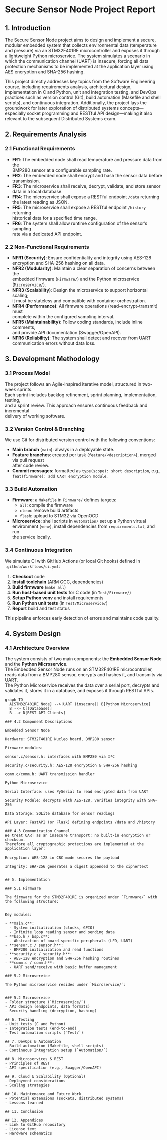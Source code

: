 # Secure Sensor Node Project Report

## 1. Introduction
The Secure Sensor Node project aims to design and implement a secure, modular embedded system that collects environmental data (temperature and pressure) via an STM32F401RE microcontroller and exposes it through a lightweight Python microservice. The system simulates a scenario in which the communication channel (UART) is insecure, forcing all data protection mechanisms to be implemented at the application layer using AES encryption and SHA-256 hashing.

This project directly addresses key topics from the Software Engineering course, including requirements analysis, architectural design, implementation in C and Python, unit and integration testing, and DevOps practices such as version control (Git), build automation (Makefile and shell scripts), and continuous integration. Additionally, the project lays the groundwork for later exploration of distributed systems concepts—especially socket programming and RESTful API design—making it also relevant to the subsequent Distributed Systems exam.


## 2. Requirements Analysis

### 2.1 Functional Requirements

- **FR1**: The embedded node shall read temperature and pressure data from the  
  BMP280 sensor at a configurable sampling rate.
- **FR2**: The embedded node shall encrypt and hash the sensor data before  
  transmission.
- **FR3**: The microservice shall receive, decrypt, validate, and store sensor  
  data in a local database.
- **FR4**: The microservice shall expose a RESTful endpoint `/data` returning  
  the latest reading as JSON.
- **FR5**: The microservice shall expose a RESTful endpoint `/history` returning  
  historical data for a specified time range.
- **FR6**: The system shall allow runtime configuration of the sensor’s sampling  
  rate via a dedicated API endpoint.

### 2.2 Non-Functional Requirements

- **NFR1 (Security)**: Ensure confidentiality and integrity using AES-128  
  encryption and SHA-256 hashing on all data.
- **NFR2 (Modularity)**: Maintain a clear separation of concerns between the  
  embedded firmware (`Firmware/`) and the Python microservice (`Microservice/`).
- **NFR3 (Scalability)**: Design the microservice to support horizontal scaling;  
  it must be stateless and compatible with container orchestration.
- **NFR4 (Performance)**: All firmware operations (read–encrypt–transmit) must  
  complete within the configured sampling interval.
- **NFR5 (Maintainability)**: Follow coding standards, include inline comments,  
  and provide API documentation (Swagger/OpenAPI).
- **NFR6 (Reliability)**: The system shall detect and recover from UART  
  communication errors without data loss.


## 3. Development Methodology

### 3.1 Process Model

The project follows an Agile-inspired iterative model, structured in two-week sprints.  
Each sprint includes backlog refinement, sprint planning, implementation, testing,  
and a sprint review. This approach ensures continuous feedback and incremental  
delivery of working software.

### 3.2 Version Control & Branching

We use Git for distributed version control with the following conventions:  
- **Main branch** (`main`): always in a deployable state.  
- **Feature branches**: created per task (`feature/<description>`), merged via pull request  
  after code review.  
- **Commit messages**: formatted as `type(scope): short description`, e.g.,  
  `feat(firmware): add UART encryption module`.

### 3.3 Build Automation

- **Firmware**: a `Makefile` in `Firmware/` defines targets:  
  - `all`: compile the firmware  
  - `clean`: remove build artifacts  
  - `flash`: upload to STM32 via OpenOCD  
- **Microservice**: shell scripts in `Automation/` set up a Python virtual  
  environment (`venv`), install dependencies from `requirements.txt`, and run  
  the service locally.

### 3.4 Continuous Integration

We simulate CI with GitHub Actions (or local Git hooks) defined in  
`.github/workflows/ci.yml`:  
1. **Checkout** code  
2. **Install toolchain** (ARM GCC, dependencies)  
3. **Build firmware** (`make all`)  
4. **Run host-based unit tests** for C code (in `Test/Firmware/`)  
5. **Setup Python venv** and install requirements  
6. **Run Python unit tests** (in `Test/Microservice/`)  
7. **Report** build and test status  

This pipeline enforces early detection of errors and maintains code quality.

## 4. System Design

### 4.1 Architecture Overview

The system consists of two main components: the **Embedded Sensor Node** and the **Python Microservice**.  
The Embedded Sensor Node runs on an STM32F401RE microcontroller, reads data from a BMP280 sensor, encrypts and hashes it, and transmits via UART.  
The Python Microservice receives the data over a serial port, decrypts and validates it, stores it in a database, and exposes it through RESTful APIs.

```mermaid
graph TD
  A[STM32F401RE Node] -->|UART (insecure)| B[Python Microservice]
  B --> C[(Database)]
  B --> D[REST API Clients]

### 4.2 Component Descriptions

Embedded Sensor Node

Hardware: STM32F401RE Nucleo board, BMP280 sensor

Firmware modules:

sensor.c/sensor.h: interfaces with BMP280 via I²C

security.c/security.h: AES-128 encryption & SHA-256 hashing

comm.c/comm.h: UART transmission handler

Python Microservice

Serial Interface: uses PySerial to read encrypted data from UART

Security Module: decrypts with AES-128, verifies integrity with SHA-256

Data Storage: SQLite database for sensor readings

API Layer: FastAPI (or Flask) defining endpoints /data and /history

### 4.3 Communication Channel
We treat UART as an insecure transport: no built-in encryption or checksum.
Therefore all cryptographic protections are implemented at the application layer:

Encryption: AES-128 in CBC mode secures the payload

Integrity: SHA-256 generates a digest appended to the ciphertext


## 5. Implementation

### 5.1 Firmware

The firmware for the STM32F401RE is organized under `Firmware/` with the following structure:


Key modules:

- **main.c**:  
  - System initialization (clocks, GPIO)  
  - Infinite loop reading sensor and sending data  
- **bsp.h / bsp.c**:  
  - Abstraction of board-specific peripherals (LED, UART)  
- **sensor.c / sensor.h**:  
  - BMP280 initialization and read functions  
- **security.c / security.h**:  
  - AES-128 encryption and SHA-256 hashing routines  
- **comm.c / comm.h**:  
  - UART send/receive with basic buffer management  

### 5.2 Microservice

The Python microservice resides under `Microservice/`:


### 5.2 Microservice
- Folder structure (`Microservice/`)
- API design (endpoints, data formats)
- Security handling (decryption, hashing)

## 6. Testing
- Unit tests (C and Python)
- Integration tests (end-to-end)
- Test automation scripts (`Test/`)

## 7. DevOps & Automation
- Build automation (Makefile, shell scripts)
- Continuous Integration setup (`Automation/`)

## 8. Microservices & REST
- Principles of REST
- API specification (e.g., Swagger/OpenAPI)

## 9. Cloud & Scalability (Optional)
- Deployment considerations
- Scaling strategies

## 10. Maintenance and Future Work
- Potential extensions (sockets, distributed systems)
- Lessons learned

## 11. Conclusion

## 12. Appendices
- Link to GitHub repository
- License text
- Hardware schematics
